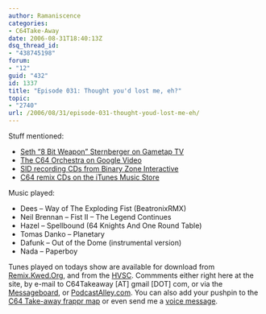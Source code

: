 ```yaml
---
author: Ramaniscence
categories:
- C64Take-Away
date: 2006-08-31T18:40:13Z
dsq_thread_id:
- "438745198"
forum:
- "12"
guid: "432"
id: 1337
title: "Episode 031: Thought you'd lost me, eh?"
topic:
- "2740"
url: /2006/08/31/episode-031-thought-youd-lost-me-eh/
---
```


Stuff mentioned:

  * [Seth &ldquo;8 Bit Weapon&rdquo; Sternberger on Gametap TV](http://youtube.com/watch?v=udkP3DKglnI)
  * [The C64 Orchestra on Google Video](http://video.google.com/videoplay?docid=5748920637826072182)
  * [SID recording CDs from Binary Zone Interactive](http://binaryzone.org/)
  * [C64 remix CDs on the iTunes Music Store](http://www.remix64.com/section_name_news.html#jump_668)

Music played:

  * Dees &#8211; Way of The Exploding Fist (BeatronixRMX)
  * Neil Brennan &#8211; Fist II &#8211; The Legend Continues
  * Hazel &#8211; Spellbound (64 Knights And One Round Table)
  * Tomas Danko &#8211; Planetary
  * Dafunk &#8211; Out of the Dome (instrumental version)
  * Nada &#8211; Paperboy

Tunes played on todays show are available for download from [Remix.Kwed.Org](http://remix.kwed.org/), and from the [HVSC](http://www.hvsc.c64.org/). Commments either right here at the site, by e-mail to C64Takeaway [AT] gmail [DOT] com, or via the [Messageboard](http://www.remix64.com/board/viewforum.php?f=18), or [PodcastAlley.com](http://podcastalley.com/podcast_details.php?pod_id=4994). You can also add your pushpin to the [C64 Take-away frappr map](http://www.frappr.com/c64takeaway) or even send me a [voice message](http://odeo.com/sendmeamessage/JanLundThomsen).
